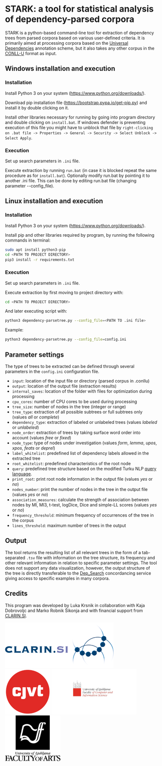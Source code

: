 # STARK: a tool for statistical analysis of dependency-parsed corpora
STARK is a python-based command-line tool for extraction of dependency trees from parsed corpora based on various user-defined criteria. It is primarily aimed at processing corpora based on the [Universal Dependencies](https://universaldependencies.org/) annotation scheme, but it also takes any other corpus in the [CONLL-U](https://universaldependencies.org/format.html) format as input. 

## Windows installation and execution
### Installation
Install Python 3 on your system (https://www.python.org/downloads/).

Download pip installation file (https://bootstrap.pypa.io/get-pip.py) and install it by double clicking on it.

Install other libraries necessary for running by going into program directory and double clicking on `install.bat`. If windows defender is preventing execution of this file you might have to unblock that file by `right-clicking on .bat file -> Properties -> General -> Security -> Select Unblock -> Select Apply`.

### Execution
Set up search parameters in `.ini` file.

Execute extraction by running `run.bat` (in case it is blocked repeat the same procedure as for `install.bat`).
Optionally modify run.bat by pointing it to another .ini file. This can be done by editing run.bat file (changing parameter --config_file).


## Linux installation and execution
### Installation
Install Python 3 on your system (https://www.python.org/downloads/). 

Install pip and other libraries required by program, by running the following commands in terminal:
```bash
sudo apt install python3-pip
cd <PATH TO PROJECT DIRECTORY>
pip3 install -r requirements.txt
```

### Execution
Set up search parameters in `.ini` file.

Execute extraction by first moving to project directory with:
```bash
cd <PATH TO PROJECT DIRECTORY>
```

And later executing script with:
```bash
python3 dependency-parsetree.py --config_file=<PATH TO .ini file>
```

Example:
```bash
python3 dependency-parsetree.py --config_file=config.ini
```

## Parameter settings
The type of trees to be extracted can be defined through several parameters in the `config.ini` configuration file.

-	`input`: location of the input file or directory (parsed corpus in .conllu)
-	`output`: location of the output file (extraction results)
-	`internal_saves`: location of the folder with files for optimization during processing
-	`cpu_cores`: number of CPU cores to be used during processing
-	`tree_size`: number of nodes in the tree (integer or range)
-	`tree_type`: extraction of all possible subtrees or full subtrees only (values *all* or *complete*)
-	`dependency_type`: extraction of labeled or unlabeled trees (values *labeled* or *unlabeled*)
-	`node_order`: extraction of trees by taking surface word order into account (values *free* or *fixed*)
-	`node_type`: type of nodes under investigation (values *form*, *lemma*, *upos*, *xpos*, *feats* or *deprel*)
-	`label_whitelist`: predefined list of dependency labels allowed in the extracted tree
-	`root_whitelist`: predefined characteristics of the root node
-	`query`: predefined tree structure based on the modified Turku NLP [query language](http://bionlp.utu.fi/searchexpressions-new.html).  
-	`print_root`: print root node information in the output file (values *yes* or *no*)
-	`nodes_number`: print the number of nodes in the tree in the output file (values *yes* or *no*)
-	`association_measures`: calculate the strength of association between nodes by MI, MI3, t-test, logDice, Dice and simple-LL scores (values *yes* or *no*)
-	`frequency_threshold`: minimum frequency of occurrences of the tree in the corpus
-	`lines_threshold`: maximum number of trees in the output

## Output
The tool returns the resulting list of all relevant trees in the form of a tab-separated `.tsv` file with information on the tree structure, its frequency and other relevant information in relation to specific parameter settings. The tool does not support any data visualization, however, the output structure of the tree is directly transferable to the [Dep_Search](http://bionlp-www.utu.fi/dep_search/) concordancing service giving access to specific examples in many corpora.

## Credits
This program was developed by Luka Krsnik in collaboration with Kaja Dobrovoljc and Marko Robnik Šikonja and with financial support from [CLARIN.SI](https://www.clarin.si/).

<a href="http://www.clarin.si/info/about/"><img src="https://raw.githubusercontent.com/clarinsi/STARK/master/logos/CLARIN.png" alt="drawing" height="150"/></a>
<a href="https://www.cjvt.si/en/"><img src="https://raw.githubusercontent.com/clarinsi/STARK/master/logos/CJVT.png" alt="drawing" height="150"/></a>
<a href="https://www.fri.uni-lj.si/en/about"><img src="https://raw.githubusercontent.com/clarinsi/STARK/master/logos/FRI.png" alt="drawing" height="150"/></a>
<a href="http://www.ff.uni-lj.si/an/aboutFaculty/about_faculty"><img src="https://raw.githubusercontent.com/clarinsi/STARK/master/logos/FF.png" alt="drawing" height="150"/></a>
